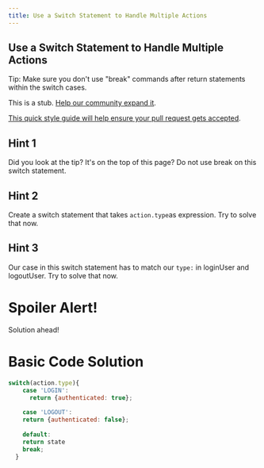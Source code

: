 ```yaml
---
title: Use a Switch Statement to Handle Multiple Actions
---
```

## Use a Switch Statement to Handle Multiple Actions

Tip: Make sure you don't use "break" commands after return statements within the switch cases.

This is a stub. <a href='https://github.com/freecodecamp/guides/tree/master/src/pages/certifications/front-end-libraries/redux/use-a-switch-statement-to-handle-multiple-actions/index.md' target='_blank' rel='nofollow'>Help our community expand it</a>.

<a href='https://github.com/freecodecamp/guides/blob/master/README.md' target='_blank' rel='nofollow'>This quick style guide will help ensure your pull request gets accepted</a>.

<!-- The article goes here, in GitHub-flavored Markdown. Feel free to add YouTube videos, images, and CodePen/JSBin embeds  -->

## Hint 1
Did you look at the tip? It's on the top of this page? Do not use break on this switch statement.

## Hint 2
Create a switch statement that takes `action.type`as expression. Try to solve that now.

## Hint 3
Our case in this switch statement has to match our `type:` in loginUser and logoutUser. Try to solve that now.

# Spoiler Alert!
Solution ahead!


# Basic Code Solution

```javascript
switch(action.type){
    case 'LOGIN':
      return {authenticated: true};
    
    case 'LOGOUT':
    return {authenticated: false};
    
    default:
    return state
    break;
  }
 ``` 
